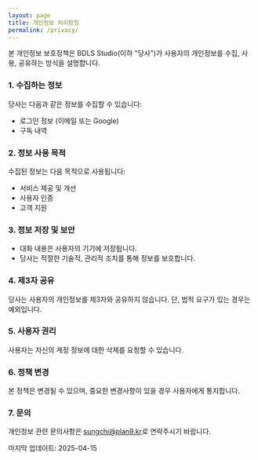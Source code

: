```yaml
---
layout: page
title: 개인정보 처리방침
permalink: /privacy/
---
```


본 개인정보 보호정책은 BDLS Studio(이하 "당사")가 사용자의 개인정보를 수집, 사용, 공유하는 방식을 설명합니다.

### 1. 수집하는 정보

당사는 다음과 같은 정보를 수집할 수 있습니다:
- 로그인 정보 (이메일 또는 Google)
- 구독 내역

### 2. 정보 사용 목적

수집된 정보는 다음 목적으로 사용됩니다:
- 서비스 제공 및 개선
- 사용자 인증
- 고객 지원

### 3. 정보 저장 및 보안

- 대화 내용은 사용자의 기기에 저장됩니다.
- 당사는 적절한 기술적, 관리적 조치를 통해 정보를 보호합니다.

### 4. 제3자 공유

당사는 사용자의 개인정보를 제3자와 공유하지 않습니다. 단, 법적 요구가 있는 경우는 예외입니다.

### 5. 사용자 권리

사용자는 자신의 계정 정보에 대한 삭제를 요청할 수 있습니다.

### 6. 정책 변경

본 정책은 변경될 수 있으며, 중요한 변경사항이 있을 경우 사용자에게 통지합니다.

### 7. 문의

개인정보 관련 문의사항은 <sungchi@plan9.kr>로 연락주시기 바랍니다.

마지막 업데이트: 2025-04-15
